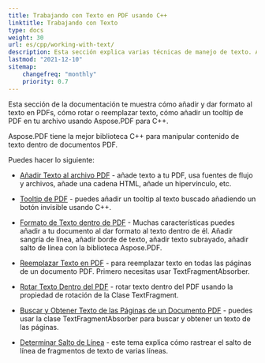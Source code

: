```yaml
---
title: Trabajando con Texto en PDF usando C++
linktitle: Trabajando con Texto
type: docs
weight: 30
url: es/cpp/working-with-text/
description: Esta sección explica varias técnicas de manejo de texto. Aprende cómo añadir, reemplazar, rotar, buscar texto usando Aspose.PDF y C++.
lastmod: "2021-12-10"
sitemap:
    changefreq: "monthly"
    priority: 0.7
---
```


Esta sección de la documentación te muestra cómo añadir y dar formato al texto en PDFs, cómo rotar o reemplazar texto, cómo añadir un tooltip de PDF en tu archivo usando Aspose.PDF para C++.

Aspose.PDF tiene la mejor biblioteca C++ para manipular contenido de texto dentro de documentos PDF.

Puedes hacer lo siguiente:

- [Añadir Texto al archivo PDF](/pdf/cpp/add-text-to-pdf-file/) - añade texto a tu PDF, usa fuentes de flujo y archivos, añade una cadena HTML, añade un hipervínculo, etc.
- [Tooltip de PDF](/pdf/cpp/pdf-tooltip/) - puedes añadir un tooltip al texto buscado añadiendo un botón invisible usando C++.
- [Formato de Texto dentro de PDF](/pdf/cpp/text-formatting-inside-pdf/) - Muchas características puedes añadir a tu documento al dar formato al texto dentro de él. Añadir sangría de línea, añadir borde de texto, añadir texto subrayado, añadir salto de línea con la biblioteca Aspose.PDF.

- [Reemplazar Texto en PDF](/pdf/cpp/replace-text-in-pdf/) - para reemplazar texto en todas las páginas de un documento PDF. Primero necesitas usar TextFragmentAbsorber.
- [Rotar Texto Dentro del PDF](/pdf/cpp/rotate-text-inside-pdf/) - rotar texto dentro del PDF usando la propiedad de rotación de la Clase TextFragment.
- [Buscar y Obtener Texto de las Páginas de un Documento PDF](/pdf/cpp/search-and-get-text-from-pdf/) - puedes usar la clase TextFragmentAbsorber para buscar y obtener un texto de las páginas.
- [Determinar Salto de Línea](/pdf/cpp/determine-line-break/) - este tema explica cómo rastrear el salto de línea de fragmentos de texto de varias líneas.